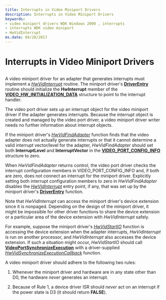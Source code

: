 ```yaml
---
title: Interrupts in Video Miniport Drivers
description: Interrupts in Video Miniport Drivers
keywords:
- video miniport drivers WDK Windows 2000 , interrupts
- interrupts WDK video miniport
- HwVidInterrupt
ms.date: 04/20/2017
---
```


# Interrupts in Video Miniport Drivers


## <span id="ddk_interrupts_in_video_miniport_drivers_gg"></span><span id="DDK_INTERRUPTS_IN_VIDEO_MINIPORT_DRIVERS_GG"></span>


A video miniport driver for an adapter that generates interrupts must implement a [*HwVidInterrupt*](/windows-hardware/drivers/ddi/video/nc-video-pvideo_hw_interrupt) routine. The miniport driver's [**DriverEntry**](./driverentry-of-video-miniport-driver.md) routine should initialize the **HwInterrupt** member of the [**VIDEO\_HW\_INITIALIZATION\_DATA**](/windows-hardware/drivers/ddi/video/ns-video-_video_hw_initialization_data) structure to point to the interrupt handler.

The video port driver sets up an interrupt object for the video miniport driver if the adapter generates interrupts. Because the interrupt object is created and managed by the video port driver, a video miniport driver writer needs no further information about interrupt objects.

If the miniport driver's [*HwVidFindAdapter*](/windows-hardware/drivers/ddi/video/nc-video-pvideo_hw_find_adapter) function finds that the video adapter does not actually generate interrupts or that it cannot determine a valid interrupt vector/level for the adapter, *HwVidFindAdapter* should set both **InterruptLevel** and **InterruptVector** in the [**VIDEO\_PORT\_CONFIG\_INFO**](/windows-hardware/drivers/ddi/video/ns-video-_video_port_config_info) structure to zero.

When *HwVidFindAdapter* returns control, the video port driver checks the interrupt configuration members in VIDEO\_PORT\_CONFIG\_INFO and, if both are zero, does not connect an interrupt for the miniport driver. Explicitly setting both interrupt configuration members to zero in *HwVidFindAdapter* disables the [*HwVidInterrupt*](/windows-hardware/drivers/ddi/video/nc-video-pvideo_hw_interrupt) entry point, if any, that was set up by the miniport driver's [**DriverEntry**](./driverentry-of-video-miniport-driver.md) function.

Note that *HwVidInterrupt* can access the miniport driver's device extension since it is nonpaged. Depending on the design of the miniport driver, it might be impossible for other driver functions to share the device extension or a particular area of the device extension with *HwVidInterrupt* safely.

For example, suppose the miniport driver's [*HwVidStartIO*](/windows-hardware/drivers/ddi/video/nc-video-pvideo_hw_start_io) function is accessing the device extension when the adapter interrupts, *HwVidInterrupt* is run on another processor, and *HwVidInterrupt* also accesses the device extension. If such a situation might occur, *HwVidStartIO* should call [**VideoPortSynchronizeExecution**](/windows-hardware/drivers/ddi/video/nf-video-videoportsynchronizeexecution) with a driver-supplied [*HwVidSynchronizeExecutionCallback*](/windows-hardware/drivers/ddi/video/nc-video-pminiport_synchronize_routine) function.

A video miniport driver should adhere to the following two rules:

1.  Whenever the miniport driver and hardware are in any state other than D0, the hardware *never* generates an interrupt.

2.  Because of Rule 1, a device driver ISR should *never* act on an interrupt if the power state is D3 (it should return **FALSE**).

 


